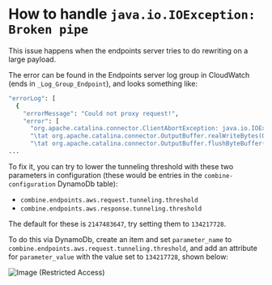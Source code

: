 # How to handle `java.io.IOException: Broken pipe`

This issue happens when the endpoints server tries to do rewriting on a large payload.

The error can be found in the Endpoints server log group in CloudWatch (ends in `_Log_Group_Endpoint`), and looks something like:

```bash
"errorLog": [
  {
    "errorMessage": "Could not proxy request!",
    "error": [
      "org.apache.catalina.connector.ClientAbortException: java.io.IOException: Broken pipe", // 👈
      "\tat org.apache.catalina.connector.OutputBuffer.realWriteBytes(OutputBuffer.java:341)",
      "\tat org.apache.catalina.connector.OutputBuffer.flushByteBuffer(OutputBuffer.java:776)",
...
```

To fix it, you can try to lower the tunneling threshold with these two parameters in configuration (these would be entries in the `combine-configuration` DynamoDb table):
- `combine.endpoints.aws.request.tunneling.threshold`
- `combine.endpoints.aws.response.tunneling.threshold`

The default for these is `2147483647`, try setting them to `134217728`.

To do this via DynamoDb, create an item and set `parameter_name` to `combine.endpoints.aws.request.tunneling.threshold`, and add an attribute for `parameter_value` with the value set to `134217728`, shown below:

![Image](#) (Restricted Access)